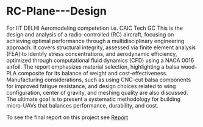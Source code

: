 # RC-Plane---Design
For IIT DELHI Aeromodeling competetion i.e. CAIC Tech GC
This is the design and analysis of a radio-controlled (RC) aircraft, focusing on achieving optimal performance through a multidisciplinary engineering approach. It covers structural integrity, assessed via finite element analysis (FEA) to identify stress concentrations, and aerodynamic efficiency, optimized through computational fluid dynamics (CFD) using a NACA 0016 airfoil. The report emphasizes material selection, highlighting a balsa wood-PLA composite for its balance of weight and cost-effectiveness. Manufacturing considerations, such as using CNC-cut balsa components for improved fatigue resistance, and design choices related to wing configuration, center of gravity, and meshing quality are also discussed. The ultimate goal is to present a systematic methodology for building micro-UAVs that balances performance, durability, and cost.

To see the final report on this project see [Report](planetech.pdf)
